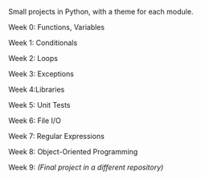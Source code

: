 Small projects in Python, with a theme for each module. 


Week 0: Functions, Variables

Week 1: Conditionals

Week 2: Loops

Week 3: Exceptions

Week 4:Libraries

Week 5: Unit Tests

Week 6: File I/O

Week 7: Regular Expressions

Week 8: Object-Oriented Programming

Week 9: _(Final project in a different repository)_


